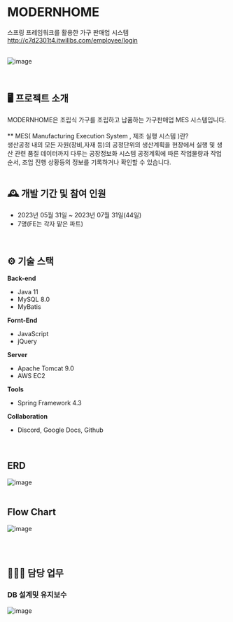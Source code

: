 # MODERNHOME
스프링 프레임워크를 활용한 가구 판매업 시스템<br>
http://c7d2301t4.itwillbs.com/employee/login
<br>
<br>

![image](https://github.com/kimhyejin1030/ModernHome/assets/131628934/a394b462-f29f-4258-9f51-efd70c57f6bb)

<br>

## 🖥️ 프로젝트 소개
MODERNHOME은 조립식 가구를 조립하고 납품하는 가구판매업 MES 시스템입니다.<br><br>
** MES( Manufacturing Execution System , 제조 실행 시스템 )란?<br>
생산공정 내의 모든 자원(장비,자재 등)의 공정단위의 생산계획을 현장에서 실행 및 생산 관련 품질 데이터까지 다루는 공장정보화 시스템
공정계획에 따른 작업물량과 작업 순서, 조업 진행 상황등의 정보를 기록하거나 확인할 수 있습니다.
<br>
<br>

## 🕰️ 개발 기간 및 참여 인원
* 2023년 05월 31일 ~ 2023년 07월 31일(44일)
* 7명(FE는 각자 맡은 파트) 
<br>

## ⚙️ 기술 스택
<b>Back-end</b>
* Java 11
* MySQL 8.0
* MyBatis

<b>Fornt-End</b>
* JavaScript
* jQuery

<b>Server</b>
* Apache Tomcat 9.0
* AWS EC2

<b>Tools</b>
* Spring Framework 4.3

<b>Collaboration</b>
* Discord, Google Docs, Github

<br>

## ERD
![image](https://github.com/kimhyejin1030/ModernHome/assets/131628934/49eb9c4c-b99d-4690-8c7f-359b929991f9)
<br>
<br>

## Flow Chart
![image](https://github.com/kimhyejin1030/ModernHome/assets/131628934/617eb283-0ea5-476a-9b13-58bba19dd34f)

<br>
<br>

## 👩🏻‍💻 담당 업무
### DB 설계및 유지보수
![image](https://github.com/kimhyejin1030/ModernHome/assets/131628934/3d656140-77f7-4f24-ac98-aefe1b7fdaf3)




    


    
